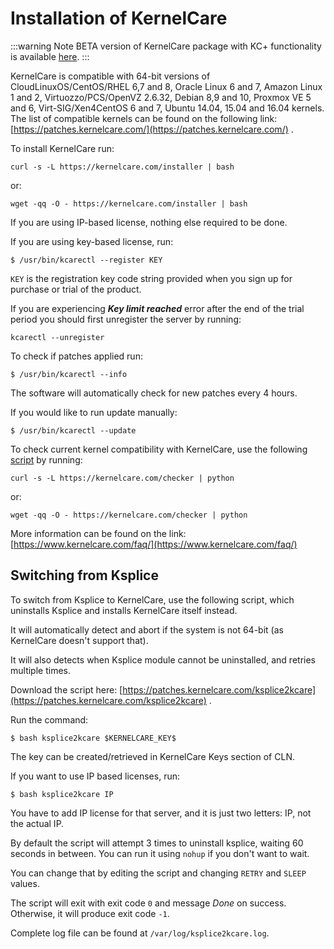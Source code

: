 # Installation of KernelCare

:::warning Note
BETA version of KernelCare package with KC+ functionality is available [here](http://patches04.kernelcare.com/userspace/kernelcare-2.32-1.el7.1595920539.56067.28.x86_64.rpm).
:::

KernelCare is compatible with 64-bit versions of CloudLinuxOS/CentOS/RHEL 6,7 and 8, Oracle Linux 6 and 7, Amazon Linux 1 and 2, Virtuozzo/PCS/OpenVZ 2.6.32, Debian 8,9 and 10, Proxmox VE 5 and 6, Virt-SIG/Xen4CentOS 6 and 7, Ubuntu 14.04, 15.04 and 16.04 kernels. The list of compatible kernels can be found on the following link: [https://patches.kernelcare.com/](https://patches.kernelcare.com/) .

To install KernelCare run:

```
curl -s -L https://kernelcare.com/installer | bash
```

or:

```
wget -qq -O - https://kernelcare.com/installer | bash
```

If you are using IP-based license, nothing else required to be done.

If you are using key-based license, run:

```
$ /usr/bin/kcarectl --register KEY
```

`KEY` is the registration key code string provided when you sign up for purchase or trial of the product.

If you are experiencing **_Key limit reached_** error after the end of the trial period you should first unregister the server by running:

```
kcarectl --unregister
```

To check if patches applied run:

```
$ /usr/bin/kcarectl --info
```

The software will automatically check for new patches every 4 hours.

If you would like to run update manually:

```
$ /usr/bin/kcarectl --update
```

To check current kernel compatibility with KernelCare, use the following [script](https://raw.githubusercontent.com/iseletsk/kernelchecker/master/py/kc-compat.py) by running:

```
curl -s -L https://kernelcare.com/checker | python
```

or:

```
wget -qq -O - https://kernelcare.com/checker | python
```

More information can be found on the link: [https://www.kernelcare.com/faq/](https://www.kernelcare.com/faq/)

## Switching from Ksplice


To switch from Ksplice to KernelCare,  use the following script, which uninstalls Ksplice and installs KernelCare itself instead.

It will automatically detect and abort if the system is not 64-bit (as KernelCare doesn't support that).

It will also detects when Ksplice module cannot be uninstalled, and retries multiple times.

Download the script here: [https://patches.kernelcare.com/ksplice2kcare](https://patches.kernelcare.com/ksplice2kcare) .

Run the command:

```
$ bash ksplice2kcare $KERNELCARE_KEY$
```

The key can be created/retrieved in KernelCare Keys section of CLN.

If you want to use IP based licenses, run:

```
$ bash ksplice2kcare IP
```

You have to add IP license for that server, and it is just two letters: IP, not the actual IP.

By default the script will attempt 3 times to uninstall ksplice, waiting 60 seconds in between. You can run it using `nohup` if you don't want to wait.

You can change that by editing the script and changing `RETRY` and `SLEEP` values.

The script will exit with exit code `0` and message _Done_ on success. Otherwise, it will produce exit code `-1`.

Complete log file can be found at `/var/log/ksplice2kcare.log`.


